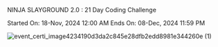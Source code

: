 NINJA SLAYGROUND 2.0 : 21 Day Coding Challenge

Started On:
18-Nov, 2024 12:00 AM
Ends On:
08-Dec, 2024 11:59 PM


![event_certi_image4234190d3da2c845e28dfb2edd8981e344260e (1)](https://github.com/user-attachments/assets/7d328a1b-2df4-4eca-869f-efd0d810c994)
